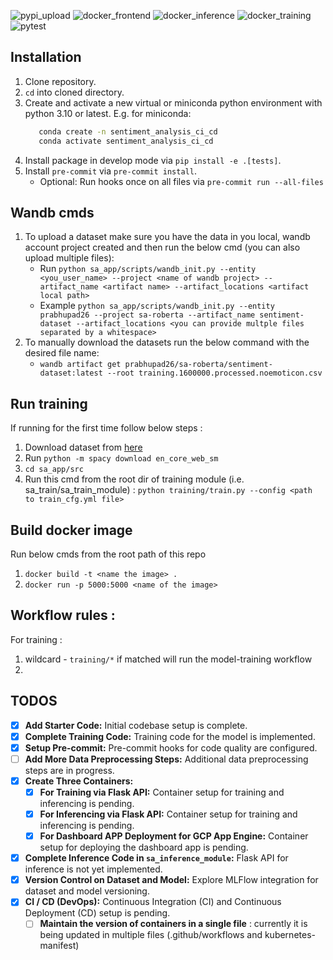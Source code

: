 ![pypi_upload](https://github.com/Big-Data-Programming/bdp2_apr22_exam-bdp2_apr22_group_2/actions/workflows/publish-to-pypi.yml/badge.svg)
![docker_frontend](https://github.com/Big-Data-Programming/bdp2_apr22_exam-bdp2_apr22_group_2/actions/workflows/push-frontend-container-to-hub.yaml/badge.svg)
![docker_inference](https://github.com/Big-Data-Programming/bdp2_apr22_exam-bdp2_apr22_group_2/actions/workflows/push-inference-container-to-hub.yaml/badge.svg)
![docker_training](https://github.com/Big-Data-Programming/bdp2_apr22_exam-bdp2_apr22_group_2/actions/workflows/push-training-container-to-hub.yaml/badge.svg)
![pytest](https://github.com/Big-Data-Programming/bdp2_apr22_exam-bdp2_apr22_group_2/actions/workflows/pytests-all-modules.yml/badge.svg)


## Installation

1. Clone repository.
2. `cd` into cloned directory.
3. Create and activate a new virtual or miniconda python environment with python 3.10 or latest. E.g. for miniconda:
   ```bash
      conda create -n sentiment_analysis_ci_cd
      conda activate sentiment_analysis_ci_cd
   ```
4. Install package in develop mode via `pip install -e .[tests]`.
5. Install `pre-commit` via `pre-commit install`.
   * Optional: Run hooks once on all files via `pre-commit run --all-files`


## Wandb cmds

1. To upload a dataset make sure you have the data in you local, wandb account project created and then run the below cmd (you can also upload multiple files):
   * Run `python sa_app/scripts/wandb_init.py --entity <you_user_name> --project <name of wandb project> --artifact_name <artifact name> --artifact_locations <artifact local path>`
   * Example `python sa_app/scripts/wandb_init.py --entity prabhupad26 --project sa-roberta --artifact_name sentiment-dataset --artifact_locations <you can provide multple files separated by a whitespace>` 
2. To manually download the datasets run the below command with the desired file name:
   * `wandb artifact get prabhupad26/sa-roberta/sentiment-dataset:latest --root training.1600000.processed.noemoticon.csv`


## Run training

If running for the first time follow below steps :
1. Download dataset from [here](https://www.kaggle.com/datasets/kazanova/sentiment140/download?datasetVersionNumber=2)
2. Run `python -m spacy download en_core_web_sm`
3. `cd sa_app/src`
4. Run this cmd from the root dir of training module (i.e. sa_train/sa_train_module) : `python training/train.py --config <path to train_cfg.yml file>`

## Build docker image

Run below cmds from the root path of this repo
1. `docker build -t <name the image> .`
2. `docker run -p 5000:5000 <name of the image>`

## Workflow rules :
For training :
1. wildcard - `training/*` if matched will run the model-training workflow
2. 

## TODOS

- [x] **Add Starter Code:** Initial codebase setup is complete.
- [x] **Complete Training Code:** Training code for the model is implemented.
- [x] **Setup Pre-commit:** Pre-commit hooks for code quality are configured.
- [ ] **Add More Data Preprocessing Steps:** Additional data preprocessing steps are in progress.
- [x] **Create Three Containers:**
    - [x] **For Training via Flask API:** Container setup for training and inferencing is pending.
    - [x] **For Inferencing via Flask API:** Container setup for training and inferencing is pending.
    - [x] **For Dashboard APP Deployment for GCP App Engine:** Container setup for deploying the dashboard app is pending.
- [x] **Complete Inference Code in `sa_inference_module`:** Flask API for inference is not yet implemented.
- [x] **Version Control on Dataset and Model:** Explore MLFlow integration for dataset and model versioning.
- [x] **CI / CD (DevOps):** Continuous Integration (CI) and Continuous Deployment (CD) setup is pending.
  - [ ] **Maintain the version of containers in a single file** : currently it is being updated in multiple files (.github/workflows and kubernetes-manifest)
